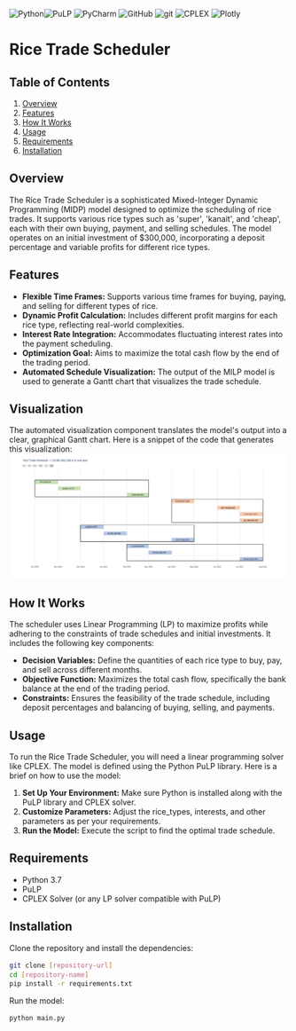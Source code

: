 <img alt="Python" src="https://img.shields.io/badge/Python%20-%2314354C.svg?style=flat&logo=python&logoColor=white" />![PuLP](https://img.shields.io/badge/PuLP-75AADB?style=flat)
<img alt="PyCharm" src="https://img.shields.io/badge/PyCharm-000000?logo=PyCharm&logoColor=white&style=flat" />
![GitHub](https://img.shields.io/badge/-GitHub-181717?style=flat&logo=github)
<img alt="git" src="https://img.shields.io/badge/-Git-F05032?style=flat&logo=git&logoColor=white" />
![CPLEX](https://img.shields.io/badge/CPLEX-FF6C37?style=flat&logo=IBM&logoColor=white)
![Plotly](https://img.shields.io/badge/Plotly-3F4F75?style=flat&logo=Plotly&logoColor=white)




# Rice Trade Scheduler

## Table of Contents
1. [Overview](#overview)
2. [Features](#features)
3. [How It Works](#how-it-works)
4. [Usage](#usage)
5. [Requirements](#requirements)
6. [Installation](#installation)

## Overview

The Rice Trade Scheduler is a sophisticated Mixed-Integer Dynamic Programming (MIDP) model designed to optimize the scheduling of rice trades. It supports various rice types such as 'super', 'kanait', and 'cheap', each with their own buying, payment, and selling schedules. The model operates on an initial investment of $300,000, incorporating a deposit percentage and variable profits for different rice types.

## Features

- **Flexible Time Frames:** Supports various time frames for buying, paying, and selling for different types of rice.
- **Dynamic Profit Calculation:** Includes different profit margins for each rice type, reflecting real-world complexities.
- **Interest Rate Integration:** Accommodates fluctuating interest rates into the payment scheduling.
- **Optimization Goal:** Aims to maximize the total cash flow by the end of the trading period.
- **Automated Schedule Visualization:** The output of the MILP model is used to generate a Gantt chart that visualizes the trade schedule.

## Visualization
The automated visualization component translates the model's output into a clear, graphical Gantt chart. Here is a snippet of the code that generates this visualization:
![](riceScheduler.png)

## How It Works

The scheduler uses Linear Programming (LP) to maximize profits while adhering to the constraints of trade schedules and initial investments. It includes the following key components:

- **Decision Variables:** Define the quantities of each rice type to buy, pay, and sell across different months.
- **Objective Function:** Maximizes the total cash flow, specifically the bank balance at the end of the trading period.
- **Constraints:** Ensures the feasibility of the trade schedule, including deposit percentages and balancing of buying, selling, and payments.

## Usage

To run the Rice Trade Scheduler, you will need a linear programming solver like CPLEX. The model is defined using the Python PuLP library. Here is a brief on how to use the model:

1. **Set Up Your Environment:** Make sure Python is installed along with the PuLP library and CPLEX solver.
2. **Customize Parameters:** Adjust the rice_types, interests, and other parameters as per your requirements.
3. **Run the Model:** Execute the script to find the optimal trade schedule.

## Requirements

- Python 3.7
- PuLP
- CPLEX Solver (or any LP solver compatible with PuLP)

## Installation

Clone the repository and install the dependencies:

```bash
git clone [repository-url]
cd [repository-name]
pip install -r requirements.txt
```

Run the model:

```bash
python main.py
```